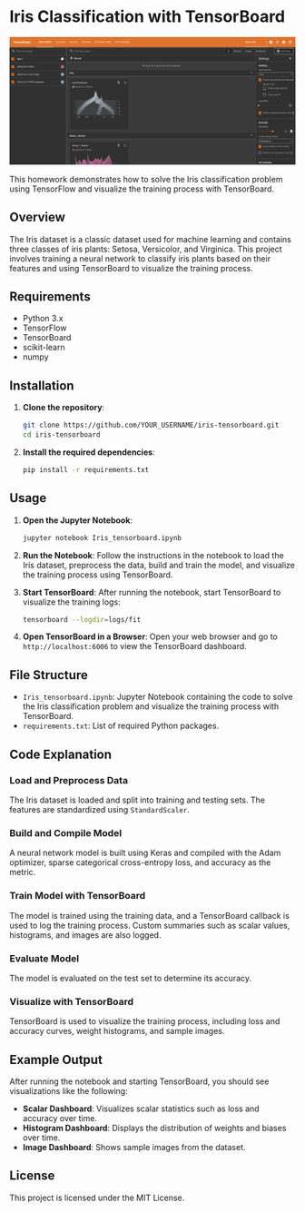 # Iris Classification with TensorBoard

![web](/HW5/HW5-1/images/screenshot.png)

This homework demonstrates how to solve the Iris classification problem using TensorFlow and visualize the training process with TensorBoard.

## Overview

The Iris dataset is a classic dataset used for machine learning and contains three classes of iris plants: Setosa, Versicolor, and Virginica. This project involves training a neural network to classify iris plants based on their features and using TensorBoard to visualize the training process.

## Requirements

- Python 3.x
- TensorFlow
- TensorBoard
- scikit-learn
- numpy

## Installation

1. **Clone the repository**:
    ```sh
    git clone https://github.com/YOUR_USERNAME/iris-tensorboard.git
    cd iris-tensorboard
    ```

2. **Install the required dependencies**:
    ```sh
    pip install -r requirements.txt
    ```

## Usage

1. **Open the Jupyter Notebook**:
    ```sh
    jupyter notebook Iris_tensorboard.ipynb
    ```

2. **Run the Notebook**:
    Follow the instructions in the notebook to load the Iris dataset, preprocess the data, build and train the model, and visualize the training process using TensorBoard.

3. **Start TensorBoard**:
    After running the notebook, start TensorBoard to visualize the training logs:
    ```sh
    tensorboard --logdir=logs/fit
    ```

4. **Open TensorBoard in a Browser**:
    Open your web browser and go to `http://localhost:6006` to view the TensorBoard dashboard.

## File Structure

- `Iris_tensorboard.ipynb`: Jupyter Notebook containing the code to solve the Iris classification problem and visualize the training process with TensorBoard.
- `requirements.txt`: List of required Python packages.

## Code Explanation

### Load and Preprocess Data

The Iris dataset is loaded and split into training and testing sets. The features are standardized using `StandardScaler`.

### Build and Compile Model

A neural network model is built using Keras and compiled with the Adam optimizer, sparse categorical cross-entropy loss, and accuracy as the metric.

### Train Model with TensorBoard

The model is trained using the training data, and a TensorBoard callback is used to log the training process. Custom summaries such as scalar values, histograms, and images are also logged.

### Evaluate Model

The model is evaluated on the test set to determine its accuracy.

### Visualize with TensorBoard

TensorBoard is used to visualize the training process, including loss and accuracy curves, weight histograms, and sample images.

## Example Output

After running the notebook and starting TensorBoard, you should see visualizations like the following:

- **Scalar Dashboard**: Visualizes scalar statistics such as loss and accuracy over time.
- **Histogram Dashboard**: Displays the distribution of weights and biases over time.
- **Image Dashboard**: Shows sample images from the dataset.

## License

This project is licensed under the MIT License.